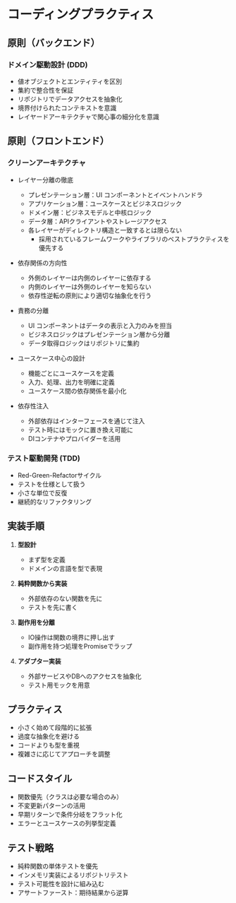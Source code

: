 # コーディングプラクティス

## 原則（バックエンド）

### ドメイン駆動設計 (DDD)

- 値オブジェクトとエンティティを区別
- 集約で整合性を保証
- リポジトリでデータアクセスを抽象化
- 境界付けられたコンテキストを意識
- レイヤードアーキテクチャで関心事の細分化を意識

## 原則（フロントエンド）

### クリーンアーキテクチャ

- レイヤー分離の徹底
  - プレゼンテーション層：UI コンポーネントとイベントハンドラ
  - アプリケーション層：ユースケースとビジネスロジック
  - ドメイン層：ビジネスモデルと中核ロジック
  - データ層：APIクライアントやストレージアクセス
  - 各レイヤーがディレクトリ構造と一致するとは限らない
    - 採用されているフレームワークやライブラリのベストプラクティスを優先する

- 依存関係の方向性
  - 外側のレイヤーは内側のレイヤーに依存する
  - 内側のレイヤーは外側のレイヤーを知らない
  - 依存性逆転の原則により適切な抽象化を行う

- 責務の分離
  - UI コンポーネントはデータの表示と入力のみを担当
  - ビジネスロジックはプレゼンテーション層から分離
  - データ取得ロジックはリポジトリに集約

- ユースケース中心の設計
  - 機能ごとにユースケースを定義
  - 入力、処理、出力を明確に定義
  - ユースケース間の依存関係を最小化

- 依存性注入
  - 外部依存はインターフェースを通じて注入
  - テスト時にはモックに置き換え可能に
  - DIコンテナやプロバイダーを活用

### テスト駆動開発 (TDD)

- Red-Green-Refactorサイクル
- テストを仕様として扱う
- 小さな単位で反復
- 継続的なリファクタリング

## 実装手順

1. **型設計**
   - まず型を定義
   - ドメインの言語を型で表現

2. **純粋関数から実装**
   - 外部依存のない関数を先に
   - テストを先に書く

3. **副作用を分離**
   - IO操作は関数の境界に押し出す
   - 副作用を持つ処理をPromiseでラップ

4. **アダプター実装**
   - 外部サービスやDBへのアクセスを抽象化
   - テスト用モックを用意

## プラクティス

- 小さく始めて段階的に拡張
- 過度な抽象化を避ける
- コードよりも型を重視
- 複雑さに応じてアプローチを調整

## コードスタイル

- 関数優先（クラスは必要な場合のみ）
- 不変更新パターンの活用
- 早期リターンで条件分岐をフラット化
- エラーとユースケースの列挙型定義

## テスト戦略

- 純粋関数の単体テストを優先
- インメモリ実装によるリポジトリテスト
- テスト可能性を設計に組み込む
- アサートファースト：期待結果から逆算
